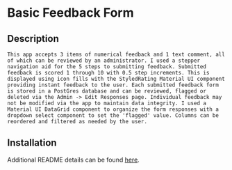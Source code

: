 # Basic Feedback Form

## Description

    This app accepts 3 items of numerical feedback and 1 text comment, all of which can be reviewed by an administrator. I used a stepper navigation aid for the 5 steps to submitting feedback. Submitted feedback is scored 1 through 10 with 0.5 step increments. This is displayed using icon fills with the StyledRating Material UI component providing instant feedback to the user. Each submitted feedback form is stored in a PostGres database and can be reviewed, flagged or deleted via the Admin -> Edit Responses page. Individual feedback may not be modified via the app to maintain data integrity. I used a Material UI DataGrid component to organize the form responses with a dropdown select component to set the 'flagged' value. Columns can be reordered and filtered as needed by the user. 


## Installation

    

Additional README details can be found [here](https://github.com/PrimeAcademy/readme-template/blob/master/README.md).

